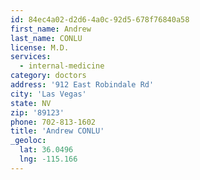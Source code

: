 ```yaml
---
id: 84ec4a02-d2d6-4a0c-92d5-678f76840a58
first_name: Andrew
last_name: CONLU
license: M.D.
services:
  - internal-medicine
category: doctors
address: '912 East Robindale Rd'
city: 'Las Vegas'
state: NV
zip: '89123'
phone: 702-813-1602
title: 'Andrew CONLU'
_geoloc:
  lat: 36.0496
  lng: -115.166
---
```


